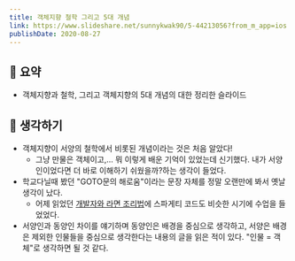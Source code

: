 ```yaml
---
title: 객체지향 철학 그리고 5대 개념
link: https://www.slideshare.net/sunnykwak90/5-44213056?from_m_app=ios
publishDate: 2020-08-27
---
```

## 📝 요약 
- 객체지향과 철학, 그리고 객체지향의 5대 개념의 대한 정리한 슬라이드 


## 🤔 생각하기 
- 객체지향이 서양의 철학에서 비롯된 개념이라는 것은 처음 알았다! 
  - 그냥 만물은 객체이고,... 뭐 이렇게 배운 기억이 있었는데 신기했다. 내가 서양인이었다면 더 바로 이해하기 쉬웠을까?하는 생각이 들었다.  
- 학교다닐때 봤던 "GOTO문의 해로움"이라는 문장 자체를 정말 오랜만에 봐서 옛날 생각이 났다. 
  - 어제 읽었던 [개발자와 라면 조리법](../Dev/developer-and-ramen-recipe)에 스파게티 코드도 비슷한 시기에 수업을 들었었다.  
- 서양인과 동양인 차이를 얘기하며 동양인은 배경을 중심으로 생각하고, 서양은 배경은 제외한 인물들을 중심으로 생각한다는 내용의 글을 읽은 적이 있다. "인물 = 객체"로 생각하면 될 것 같다.  